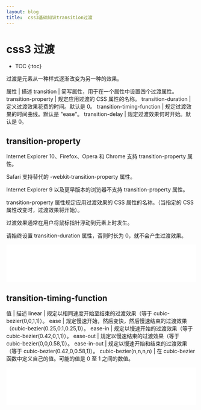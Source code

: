 ```yaml
---
layout: blog
title:  css3基础知识transition过渡
---
```


# css3 过渡


* TOC
{:toc}

<style>
iframe{
border: none;
width: 100%;
height: 100px
}
</style>

<script src='/assets/iframe.js'></script>


 过渡是元素从一种样式逐渐改变为另一种的效果。

属性  | 描述
transition  | 简写属性，用于在一个属性中设置四个过渡属性。
transition-property  | 规定应用过渡的 CSS 属性的名称。
transition-duration  | 定义过渡效果花费的时间。默认是 0。
transition-timing-function  | 规定过渡效果的时间曲线。默认是 "ease"。
transition-delay  | 规定过渡效果何时开始。默认是 0。

## transition-property

Internet Explorer 10、Firefox、Opera 和 Chrome 支持 transition-property 属性。

Safari 支持替代的 -webkit-transition-property 属性。

Internet Explorer 9 以及更早版本的浏览器不支持 transition-property 属性。

transition-property 属性规定应用过渡效果的 CSS 属性的名称。（当指定的 CSS 属性改变时，过渡效果将开始）。

过渡效果通常在用户将鼠标指针浮动到元素上时发生。

请始终设置 transition-duration 属性，否则时长为 0，就不会产生过渡效果。

<iframe src='/assets/demo/08'></iframe>

## transition-timing-function

值 | 描述
linear | 规定以相同速度开始至结束的过渡效果（等于 cubic-bezier(0,0,1,1)）。
ease | 规定慢速开始，然后变快，然后慢速结束的过渡效果（cubic-bezier(0.25,0.1,0.25,1)）。
ease-in | 规定以慢速开始的过渡效果（等于 cubic-bezier(0.42,0,1,1)）。
ease-out | 规定以慢速结束的过渡效果（等于 cubic-bezier(0,0,0.58,1)）。
ease-in-out | 规定以慢速开始和结束的过渡效果（等于 cubic-bezier(0.42,0,0.58,1)）。
cubic-bezier(n,n,n,n) | 在 cubic-bezier 函数中定义自己的值。可能的值是 0 至 1 之间的数值。

<iframe src='/assets/demo/09'></iframe>
